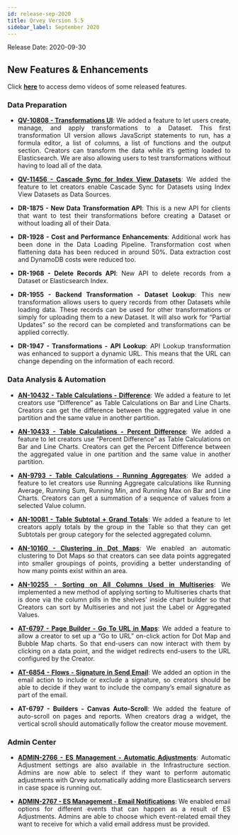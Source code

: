```yaml
---
id: release-sep-2020
title: Qrvey Version 5.5
sidebar_label: September 2020
---
```

<div style="text-align: justify">
Release Date: 2020-09-30

## New Features & Enhancements

Click <a href="/docs/next/video-training/release/version-5.5" target="_blank"> <strong>here</strong></a> to access demo videos of some released features.

### Data Preparation

* <a href="/docs/ui-docs/datasets/transformations" target="_blank"> <strong> QV-10808 - Transformations UI</strong></a>: We added a feature to let users create, manage, and apply transformations to a Dataset. This first transformation UI version allows JavaScript statements to run, has a formula editor, a list of columns, a list of functions and the output section. Creators can transform the data while it’s getting loaded to Elasticsearch. We are also allowing users to test transformations without having to load all of the data.


* <a href="/docs/ui-docs/datasets/data-sync" target="_blank"> <strong>QV-11456 - Cascade Sync for Index View Datasets</strong></a>: We added the feature to let creators enable Cascade Sync for Datasets using Index View Datasets as Data Sources.

* **DR-1875 - New Data Transformation API**: This is a new API for clients that want to test their transformations before creating a Dataset or without loading all of their Data.

* **DR-1928 - Cost and Performance Enhancements**: Additional work has been done in the Data Loading Pipeline. Transformation cost when flattening data has been reduced in around 50%. Data extraction cost and DynamoDB costs were reduced too.

* **DR-1968 - Delete Records API**: New API to delete records from a Dataset or Elasticsearch Index.

* **DR-1955 - Backend Transformation - Dataset Lookup**: This new transformation allows users to query records from other Datasets while loading data. These records can be used for other transformations or simply for uploading them to a new Dataset. It will also work for “Partial Updates” so the record can be completed and transformations can be applied correctly.

* **DR-1947 - Transformations - API Lookup**: API Lookup transformation was enhanced to support a dynamic URL. This means that the URL can change depending on the information of each record.


 
### Data Analysis & Automation
* <a href="/docs/ui-docs/dataviews/chart-builder/" target="_blank"> <strong>AN-10432 - Table Calculations - Difference</strong></a>:
 We added a feature to let creators use “Difference” as Table Calculations on Bar and Line Charts. Creators can get the difference between the aggregated value in one partition and the same value in another partition. 


* <a href="/docs/ui-docs/dataviews/chart-builder/" target="_blank"> <strong>AN-10433 - Table Calculations - Percent Difference</strong></a>: We added a feature to let creators use “Percent Difference” as Table Calculations on Bar and Line Charts. Creators can get the Percent Difference between the aggregated value in one partition and the same value in another partition. 

* <a href="/docs/ui-docs/dataviews/chart-builder/" target="_blank"> <strong>AN-9793 - Table Calculations - Running Aggregates</strong></a>: We added a feature to let creators use Running Aggregate calculations like Running Average, Running Sum, Running Min, and Running Max on Bar and Line Charts. Creators can get a summation of a sequence of values from a selected Value column.

* <a href="/docs/ui-docs/dataviews/chart-builder/" target="_blank"> <strong>AN-10081 - Table Subtotal + Grand Totals</strong></a>: We added a feature to let creators apply totals by the group in the Table so that they can get Subtotals per group category for the selected aggregated column.

* <a href="/docs/ui-docs/dataviews/chart-types/" target="_blank"> <strong>AN-10160 - Clustering in Dot Maps</strong></a>: We enabled an automatic clustering to Dot Maps so that creators can see data points aggregated into smaller groupings of points, providing a better understanding of how many points exist within an area.

* <a href="/docs/ui-docs/dataviews/chart-builder/" target="_blank"> <strong>AN-10255 - Sorting on All Columns Used in Multiseries</strong></a>: We implemented a new method of applying sorting to Multiseries charts that is done via the column pills in the shelves' inside chart builder so that Creators can sort by Multiseries and not just the Label or Aggregated Values.

* <a href="/docs/ui-docs/builders/pages_actions/" target="_blank"> <strong>AT-6797 - Page Builder - Go To URL in Maps</strong></a>: We added a feature to allow a creator to set up a “Go to URL” on-click action for Dot Map and Bubble Map charts. So that end-users can now interact with them by clicking on a data point, and the widget redirects end-users to the URL configured by the Creator.

* <a href="/docs/ui-docs/automation/send-actions/" target="_blank"> <strong>AT-6854 - Flows - Signature in Send Email</strong></a>: We added an option in the email action to include or exclude a signature, so creators should be able to decide if they want to include the company’s email signature as part of the email.

* **AT-6797 - Builders - Canvas Auto-Scroll**: We added the feature of auto-scroll on pages and reports. When creators drag a widget, the vertical scroll should automatically follow the creator mouse movement. 

### Admin Center
* <a href="/docs/admin/elasticsearch-management/" target="_blank"> <strong> ADMIN-2766 - ES Management - Automatic Adjustments</strong></a>: Automatic Adjustment settings are also available in the Infrastructure section. Admins are now able to select if they want to perform automatic adjustments with Qrvey automatically adding more Elasticsearch servers in case space is running out.

* <a href="/docs/admin/elasticsearch-management/" target="_blank"> <strong> ADMIN-2767 - ES Management - Email Notifications</strong></a>: We enabled email options for different events that can happen as a result of ES Adjustments. Admins are able to choose which event-related email they want to receive for which a valid email address must be provided.